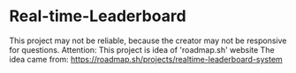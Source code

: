 # Real-time-Leaderboard
This project may not be reliable, because the creator may not be responsive for questions. Attention: This project is idea of 'roadmap.sh' website
The idea came from: https://roadmap.sh/projects/realtime-leaderboard-system

